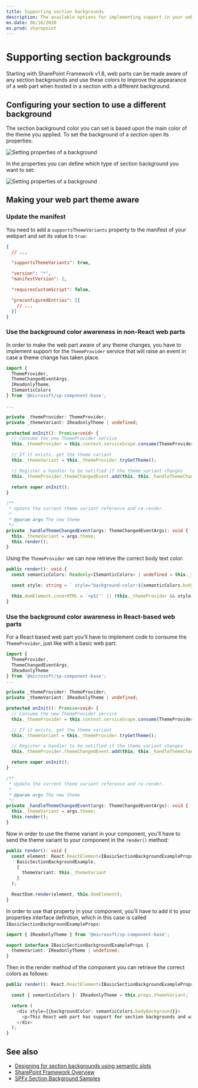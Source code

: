 ```yaml
---
title: Supporting section backgrounds
description: The available options for implementing support in your web parts for section backgrounds.
ms.date: 06/16/2020
ms.prod: sharepoint
---
```


# Supporting section backgrounds

Starting with SharePoint Framework v1.8, web parts can be made aware of any section backgrounds and use these colors to improve the appearance of a web part when hosted in a section with a different background.

## Configuring your section to use a different background

The section background color you can set is based upon the main color of the theme you applied. To set the background of a section open its properties:

![Setting properties of a background](../../../images/supporting-section-backgrounds-modify-section.png)

In the properties you can define which type of section background you want to set:

![Setting properties of a background](../../../images/supporting-section-backgrounds-modify-section2.png)

## Making your web part theme aware

### Update the manifest

You need to add a `supportsThemeVariants` property to the manifest of your webpart and set its value to `true`:

```json
{
  // ...

  "supportsThemeVariants": true,

  "version": "*",
  "manifestVersion": 2,

  "requiresCustomScript": false,

  "preconfiguredEntries": [{
    // ...
  }]
}
```

### Use the background color awareness in non-React web parts

In order to make the web part aware of any theme changes, you have to implement support for the `ThemeProvider` service that will raise an event in case a theme change has taken place.

```typescript
import {
  ThemeProvider,
  ThemeChangedEventArgs,
  IReadonlyTheme,
  ISemanticColors
} from '@microsoft/sp-component-base';

...

private _themeProvider: ThemeProvider;
private _themeVariant: IReadonlyTheme | undefined;

protected onInit(): Promise<void> {
  // Consume the new ThemeProvider service
  this._themeProvider = this.context.serviceScope.consume(ThemeProvider.serviceKey);

  // If it exists, get the theme variant
  this._themeVariant = this._themeProvider.tryGetTheme();

  // Register a handler to be notified if the theme variant changes
  this._themeProvider.themeChangedEvent.add(this, this._handleThemeChangedEvent);

  return super.onInit();
}

/**
 * Update the current theme variant reference and re-render.
 *
 * @param args The new theme
 */
private _handleThemeChangedEvent(args: ThemeChangedEventArgs): void {
  this._themeVariant = args.theme;
  this.render();
}
```

Using the `ThemeProvider` we can now retrieve the correct body text color:

```typescript
public render(): void {
  const semanticColors: Readonly<ISemanticColors> | undefined = this._themeVariant && this._themeVariant.semanticColors;

  const style: string = ` style="background-color:${semanticColors.bodyBackground}"`;

  this.domElement.innerHTML = `<p${'' || (this._themeProvider && style)}>this is a demo</p>`;
}
```

### Use the background color awareness in React-based web parts

For a React based web part you'll have to implement code to consume the `ThemeProvider`, just like with a basic web part:

```typescript
import {
  ThemeProvider,
  ThemeChangedEventArgs,
  IReadonlyTheme
} from '@microsoft/sp-component-base';
...

private _themeProvider: ThemeProvider;
private _themeVariant: IReadonlyTheme | undefined;

protected onInit(): Promise<void> {
  // Consume the new ThemeProvider service
  this._themeProvider = this.context.serviceScope.consume(ThemeProvider.serviceKey);

  // If it exists, get the theme variant
  this._themeVariant = this._themeProvider.tryGetTheme();

  // Register a handler to be notified if the theme variant changes
  this._themeProvider.themeChangedEvent.add(this, this._handleThemeChangedEvent);

  return super.onInit();
}

/**
 * Update the current theme variant reference and re-render.
 *
 * @param args The new theme
 */
private _handleThemeChangedEvent(args: ThemeChangedEventArgs): void {
  this._themeVariant = args.theme;
  this.render();
}
```

Now in order to use the theme variant in your component, you'll have to send the theme variant to your component in the `render()` method:

```typescript
public render(): void {
  const element: React.ReactElement<IBasicSectionBackgroundExampleProps > = React.createElement(
    BasicSectionBackgroundExample,
    {
      themeVariant: this._themeVariant
    }
  );

  ReactDom.render(element, this.domElement);
}
```

In order to use that property in your component, you'll have to add it to your properties interface definition, which in this case is called `IBasicSectionBackgroundExampleProps`:

```typescript
import { IReadonlyTheme } from '@microsoft/sp-component-base';

export interface IBasicSectionBackgroundExampleProps {
  themeVariant: IReadonlyTheme | undefined;
}
```

Then in the render method of the component you can retrieve the correct colors as follows:

```typescript
public render(): React.ReactElement<IBasicSectionBackgroundExampleProps> {

  const { semanticColors }: IReadonlyTheme = this.props.themeVariant;

  return (
    <div style={{backgroundColor: semanticColors.bodyBackground}}>
      <p>This React web part has support for section backgrounds and will inherit its background from the section</p>
    </div>
  );
}
```

## See also

- [Designing for section backgrounds using semantic slots](../../../design/semantic_slots.md)
- [SharePoint Framework Overview](../../sharepoint-framework-overview.md)
- [SPFx Section Background Samples](https://github.com/SharePoint/sp-dev-fx-webparts/tree/master/samples/section-backgrounds)
